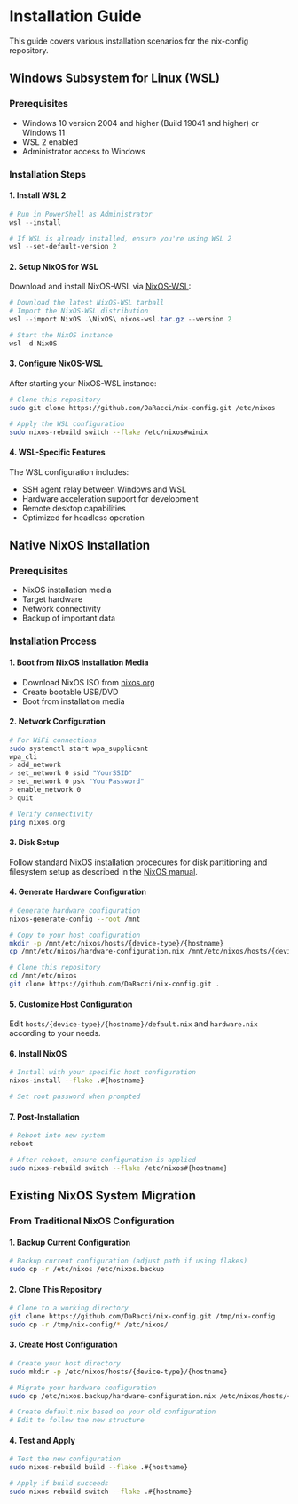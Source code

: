 # Installation Guide

This guide covers various installation scenarios for the nix-config repository.

## Windows Subsystem for Linux (WSL)

### Prerequisites
- Windows 10 version 2004 and higher (Build 19041 and higher) or Windows 11
- WSL 2 enabled
- Administrator access to Windows

### Installation Steps

#### 1. Install WSL 2
```powershell
# Run in PowerShell as Administrator
wsl --install

# If WSL is already installed, ensure you're using WSL 2
wsl --set-default-version 2
```

#### 2. Setup NixOS for WSL
Download and install NixOS-WSL via [NixOS-WSL](https://github.com/nix-community/NixOS-WSL):

```powershell
# Download the latest NixOS-WSL tarball
# Import the NixOS-WSL distribution
wsl --import NixOS .\NixOS\ nixos-wsl.tar.gz --version 2

# Start the NixOS instance
wsl -d NixOS
```

#### 3. Configure NixOS-WSL
After starting your NixOS-WSL instance:

```bash
# Clone this repository
sudo git clone https://github.com/DaRacci/nix-config.git /etc/nixos

# Apply the WSL configuration
sudo nixos-rebuild switch --flake /etc/nixos#winix
```

#### 4. WSL-Specific Features

The WSL configuration includes:
- SSH agent relay between Windows and WSL
- Hardware acceleration support for development
- Remote desktop capabilities
- Optimized for headless operation

## Native NixOS Installation

### Prerequisites
- NixOS installation media
- Target hardware
- Network connectivity
- Backup of important data

### Installation Process

#### 1. Boot from NixOS Installation Media
- Download NixOS ISO from [nixos.org](https://nixos.org/download.html)
- Create bootable USB/DVD
- Boot from installation media

#### 2. Network Configuration
```bash
# For WiFi connections
sudo systemctl start wpa_supplicant
wpa_cli
> add_network
> set_network 0 ssid "YourSSID"
> set_network 0 psk "YourPassword"
> enable_network 0
> quit

# Verify connectivity
ping nixos.org
```

#### 3. Disk Setup
Follow standard NixOS installation procedures for disk partitioning and filesystem setup as described in the [NixOS manual](https://nixos.org/manual/nixos/stable/index.html#sec-installation).

#### 4. Generate Hardware Configuration
```bash
# Generate hardware configuration
nixos-generate-config --root /mnt

# Copy to your host configuration
mkdir -p /mnt/etc/nixos/hosts/{device-type}/{hostname}
cp /mnt/etc/nixos/hardware-configuration.nix /mnt/etc/nixos/hosts/{device-type}/{hostname}/hardware.nix

# Clone this repository
cd /mnt/etc/nixos
git clone https://github.com/DaRacci/nix-config.git .
```

#### 5. Customize Host Configuration
Edit `hosts/{device-type}/{hostname}/default.nix` and `hardware.nix` according to your needs.

#### 6. Install NixOS
```bash
# Install with your specific host configuration
nixos-install --flake .#{hostname}

# Set root password when prompted
```

#### 7. Post-Installation
```bash
# Reboot into new system
reboot

# After reboot, ensure configuration is applied
sudo nixos-rebuild switch --flake /etc/nixos#{hostname}
```

## Existing NixOS System Migration

### From Traditional NixOS Configuration

#### 1. Backup Current Configuration
```bash
# Backup current configuration (adjust path if using flakes)
sudo cp -r /etc/nixos /etc/nixos.backup
```

#### 2. Clone This Repository
```bash
# Clone to a working directory
git clone https://github.com/DaRacci/nix-config.git /tmp/nix-config
sudo cp -r /tmp/nix-config/* /etc/nixos/
```

#### 3. Create Host Configuration
```bash
# Create your host directory
sudo mkdir -p /etc/nixos/hosts/{device-type}/{hostname}

# Migrate your hardware configuration
sudo cp /etc/nixos.backup/hardware-configuration.nix /etc/nixos/hosts/{device-type}/{hostname}/hardware.nix

# Create default.nix based on your old configuration
# Edit to follow the new structure
```

#### 4. Test and Apply
```bash
# Test the new configuration
sudo nixos-rebuild build --flake .#{hostname}

# Apply if build succeeds
sudo nixos-rebuild switch --flake .#{hostname}
```


